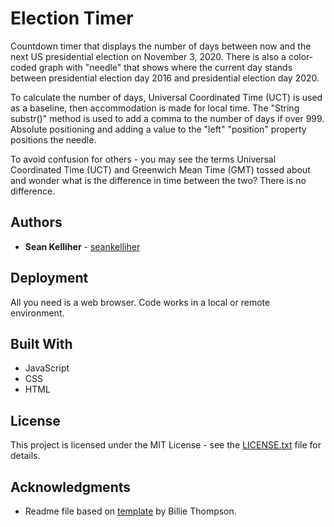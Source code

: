 # Election Timer

Countdown timer that displays the number of days between now and the next US presidential election on November 3, 2020. There is also a color-coded graph with "needle" that shows where the current day stands between presidential election day 2016 and presidential election day 2020.

To calculate the number of days, Universal Coordinated Time (UCT) is used as a baseline, then accommodation is made for local time. The "String substr()" method is used to add a comma to the number of days if over 999. Absolute positioning and adding a value to the "left" "position" property positions the needle.

To avoid confusion for others - you may see the terms Universal Coordinated Time (UCT) and Greenwich Mean Time (GMT) tossed about and wonder what is the difference in time between the two? There is no difference.

## Authors

* **Sean Kelliher** - [seankelliher](https://github.com/seankelliher)

## Deployment

All you need is a web browser. Code works in a local or remote environment.

## Built With

* JavaScript
* CSS
* HTML

## License

This project is licensed under the MIT License - see the [LICENSE.txt](LICENSE.txt) file for details.

## Acknowledgments

* Readme file based on [template](https://gist.github.com/PurpleBooth/109311bb0361f32d87a2) by Billie Thompson.